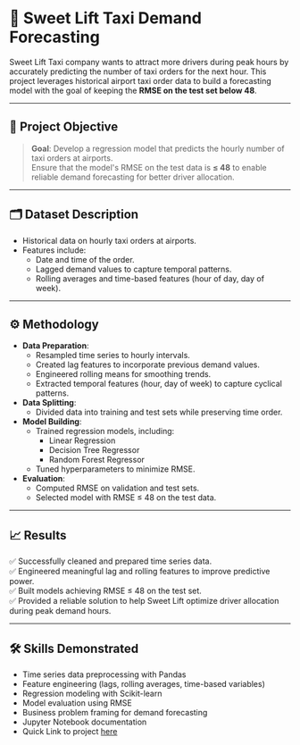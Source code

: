 # 🚕 Sweet Lift Taxi Demand Forecasting

Sweet Lift Taxi company wants to attract more drivers during peak hours by accurately predicting the number of taxi orders for the next hour. This project leverages historical airport taxi order data to build a forecasting model with the goal of keeping the **RMSE on the test set below 48**.

---

## 📌 Project Objective

> **Goal**: Develop a regression model that predicts the hourly number of taxi orders at airports.  
> Ensure that the model's RMSE on the test data is **≤ 48** to enable reliable demand forecasting for better driver allocation.

---

## 🗂️ Dataset Description

- Historical data on hourly taxi orders at airports.
- Features include:
  - Date and time of the order.
  - Lagged demand values to capture temporal patterns.
  - Rolling averages and time-based features (hour of day, day of week).

---

## ⚙️ Methodology

- **Data Preparation**:
  - Resampled time series to hourly intervals.
  - Created lag features to incorporate previous demand values.
  - Engineered rolling means for smoothing trends.
  - Extracted temporal features (hour, day of week) to capture cyclical patterns.
- **Data Splitting**:
  - Divided data into training and test sets while preserving time order.
- **Model Building**:
  - Trained regression models, including:
    - Linear Regression
    - Decision Tree Regressor
    - Random Forest Regressor
  - Tuned hyperparameters to minimize RMSE.
- **Evaluation**:
  - Computed RMSE on validation and test sets.
  - Selected model with RMSE ≤ 48 on the test data.

---

## 📈 Results

✅ Successfully cleaned and prepared time series data.  
✅ Engineered meaningful lag and rolling features to improve predictive power.  
✅ Built models achieving RMSE ≤ 48 on the test set.  
✅ Provided a reliable solution to help Sweet Lift optimize driver allocation during peak demand hours.

---

## 🛠️ Skills Demonstrated

- Time series data preprocessing with Pandas
- Feature engineering (lags, rolling averages, time-based variables)
- Regression modeling with Scikit-learn
- Model evaluation using RMSE
- Business problem framing for demand forecasting
- Jupyter Notebook documentation
- Quick Link to project [here](https://github.com/Jolay96/TripleTenProjects-/blob/main/Sweet%20Lift%20Taxi%20Company/Sweet%20Lift%20Taxi%20Company.ipynb)
